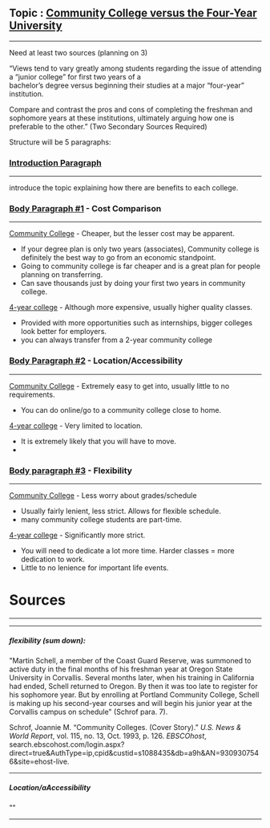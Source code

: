 
## Topic : <u>Community College versus the Four-Year University</u>
---

Need at least two sources (planning on 3)

“Views tend to vary greatly among students regarding the issue of attending a “junior college” for first two years of a  
bachelor’s degree versus beginning their studies at a major “four-year” institution. 

Compare and contrast the pros and cons of completing the freshman and sophomore years at these institutions, ultimately arguing how one is preferable to the other.” (Two Secondary Sources Required)


Structure will be 5 paragraphs: 

### <u>Introduction Paragraph</u>
---

introduce the topic explaining how there are benefits to each college.

### <u>Body Paragraph #1</u> - Cost Comparison
---

<u>Community College</u> - Cheaper, but the lesser cost may be apparent.
- If your degree plan is only two years (associates), Community college is definitely the best way to go from an economic standpoint. 
- Going to community college is far cheaper and is a great plan for people planning on transferring.
- Can save thousands just by doing your first two years in community college.
 
<u>4-year college</u> - Although more expensive, usually higher quality classes.
   - Provided with more opportunities such as internships, bigger colleges look better for employers.
   - you can always transfer from a 2-year community college

### <u>Body Paragraph #2</u> - Location/Accessibility
---

<u>Community College</u> - Extremely easy to get into, usually little to no requirements. 
- You can do online/go to a community college close to home.

<u>4-year college</u> - Very limited to location. 
- It is extremely likely that you will have to move.
- 

### <u>Body paragraph #3</u> - Flexibility
---

<u>Community College</u> - Less worry about grades/schedule
- Usually fairly lenient, less strict. Allows for flexible schedule.
- many community college students are part-time.

<u>4-year college</u> - Significantly more strict.
- You will need to dedicate a lot more time. Harder classes = more dedication to work.
- Little to no lenience for important life events.




# Sources
---



---
##### flexibility (sum down):

"Martin Schell, a member of the Coast Guard Reserve, was summoned to active duty in the final months of his freshman year at Oregon State University in Corvallis. Several months later, when his training in California had ended, Schell returned to Oregon. By then it was too late to register for his sophomore year. But by enrolling at Portland Community College, Schell is making up his second-year courses and will begin his junior year at the Corvallis campus on schedule" (Schrof para. 7).





Schrof, Joannie M. “Community Colleges. (Cover Story).” _U.S. News & World Report_, vol. 115, no. 13, Oct. 1993, p. 126. _EBSCOhost_, search.ebscohost.com/login.aspx?direct=true&AuthType=ip,cpid&custid=s1088435&db=a9h&AN=9309307546&site=ehost-live.

---
##### Location/aAccessibility

""




---